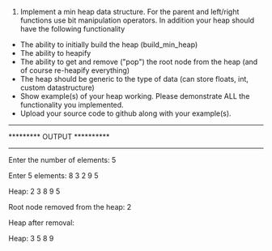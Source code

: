 1. Implement a min heap data structure. For the parent and left/right functions use bit manipulation operators.
In addition your heap should have the following functionality

- The ability to initially build the heap (build_min_heap)
- The ability to heapify
- The ability to get and remove ("pop") the root node from the heap (and of course re-heapify everything)
- The heap should be generic to the type of data (can store floats, int, custom datastructure)
- Show example(s) of your heap working. Please demonstrate ALL the functionality you implemented.
- Upload your source code to github along with your example(s).


***************************
********* OUTPUT **********
***************************

Enter the number of elements: 5

Enter 5 elements: 8 3 2 9 5

Heap: 2 3 8 9 5 

Root node removed from the heap: 2

Heap after removal:

Heap: 3 5 8 9 
